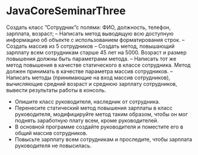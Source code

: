 # JavaCoreSeminarThree

 Создать класс ”Сотрудник”с полями: ФИО, должность, телефон, зарплата, возраст;
– Написать метод выводящую всю доступную информацию об объекте с использованием форматирования строк.
– Создать массив из 5 сотрудников
– Создать метод, повышающий зарплату всем сотрудникам старше 45 лет на 5000.
Возраст и размер повышения должны быть параметрами метода.
– Написать тот же метод повышения в качестве статического в классе сотрудника.
Метод должен принимать в качестве параметра массив сотрудников.
– Написать методы (принимающие на вход массив сотрудников),
вычисляющие средний возраст и среднюю зарплату сотрудников, вывести результаты работы в консоль.
- Опишите класс руководителя, наследник от сотрудника.
- Перенесите статический метод повышения зарплаты в класс руководителя,
 модифицируйте метод таким образом, чтобы он мог поднять заработную плату всем, кроме руководителей.
- В основной программе создайте руководителя и поместите его в общий массив сотрудников.
- Повысьте зарплату всем сотрудникам и проследите, чтобы зарплата руководителя не повысилась.
